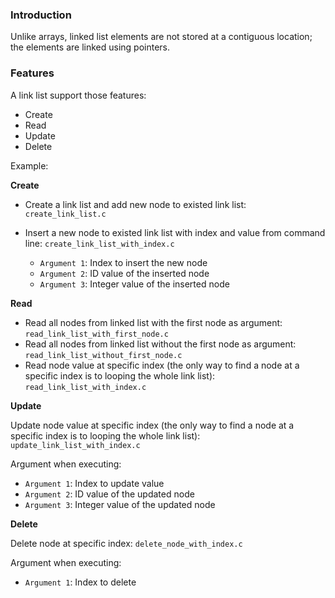 ### Introduction

Unlike arrays, linked list elements are not stored at a contiguous location; the elements are linked using pointers.

### Features

A link list support those features:

* Create
* Read
* Update
* Delete

Example:

**Create** 

* Create a link list and add new node to existed link list: ``create_link_list.c``

* Insert a new node to existed link list with index and value from command line: ``create_link_list_with_index.c``

    * ``Argument 1``: Index to insert the new node
    * ``Argument 2``: ID value of the inserted node
    * ``Argument 3``: Integer value of the inserted node

**Read**

* Read all nodes from linked list with the first node as argument: ``read_link_list_with_first_node.c``
* Read all nodes from linked list without the first node as argument: ``read_link_list_without_first_node.c``
* Read node value at specific index (the only way to find a node at a specific index is to looping the whole link list): ``read_link_list_with_index.c``

**Update**

Update node value at specific index (the only way to find a node at a specific index is to looping the whole link list): ``update_link_list_with_index.c``

Argument when executing: 

* ``Argument 1``: Index to update value
* ``Argument 2``: ID value of the updated node
* ``Argument 3``: Integer value of the updated node

**Delete**

Delete node at specific index: ``delete_node_with_index.c``

Argument when executing: 

* ``Argument 1``: Index to delete